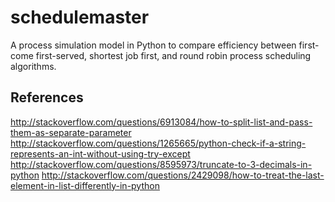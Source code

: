 # schedulemaster
A process simulation model in Python to compare efficiency between first-come first-served, shortest job first, and round robin process scheduling algorithms.

## References
http://stackoverflow.com/questions/6913084/how-to-split-list-and-pass-them-as-separate-parameter
http://stackoverflow.com/questions/1265665/python-check-if-a-string-represents-an-int-without-using-try-except
http://stackoverflow.com/questions/8595973/truncate-to-3-decimals-in-python
http://stackoverflow.com/questions/2429098/how-to-treat-the-last-element-in-list-differently-in-python